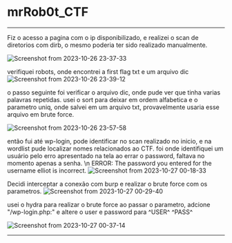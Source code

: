 # mrRob0t_CTF
**********************************************************************************************************************************
Fiz o acesso a pagina com o ip disponibilizado, e realizei o scan de diretorios com dirb, o mesmo poderia ter sido realizado manualmente.

![Screenshot from 2023-10-26 23-37-33](https://github.com/igusil/mrRob0t_CTF/assets/89313216/fc568261-9780-4e23-81ee-f99a058f4300)


verifiquei robots, onde encontrei a first flag txt e um arquivo dic
![Screenshot from 2023-10-26 23-39-12](https://github.com/igusil/mrRob0t_CTF/assets/89313216/4602348d-db99-4d8b-9036-054a3c99505f)

o passo seguinte foi verificar o arquivo dic, onde pude ver que tinha varias palavras repetidas.
usei o sort para deixar em ordem alfabetica e o parametro uniq, onde salvei em um arquivo txt, provavelmente usaria esse arquivo em brute force.

![Screenshot from 2023-10-26 23-57-58](https://github.com/igusil/mrRob0t_CTF/assets/89313216/b3a5056e-1e3a-46c6-9036-3da12490f9fb)

então fui até wp-login, pode identificar no scan realizado no inicio, e na wordlist pude localizar nomes relacionados ao CTF.
foi onde identifiquei um usuário pelo erro apresentado na tela ao errar o password, faltava no momento apenas a senha. 
\n
ERROR: The password you entered for the username elliot is incorrect.
![Screenshot from 2023-10-27 00-18-33](https://github.com/igusil/mrRob0t_CTF/assets/89313216/f7d92c4c-94e7-4daa-89b8-c1d6b41961ff)

Decidi interceptar a conexão com burp e realizar o brute force com os parametros.
![Screenshot from 2023-10-27 00-29-40](https://github.com/igusil/mrRob0t_CTF/assets/89313216/3880017a-e207-40ea-8ead-b3ce273e0952)

usei o hydra para realizar o brute force 
ao passar o parametro, adcione "/wp-login.php:" e altere o user e password para ^USER^ ^PASS^

![Screenshot from 2023-10-27 00-37-14](https://github.com/igusil/mrRob0t_CTF/assets/89313216/32702764-8b81-4741-a87f-ed7315a5245e)


**********************************************************************************************************************************
